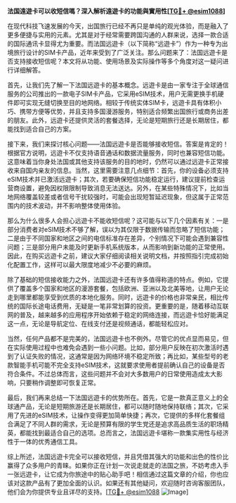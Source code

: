 **法国遠遊卡可以收短信嗎？深入解析遠遊卡的功能與實用性[[TG💪+ @esim1088](https://t.me/s/esim1088)]**

在现代科技飞速发展的今天，出国旅行已经不再只是单纯的观光体验，而是融入了更多便捷与实用的元素。尤其是对于经常需要跨国沟通的人群来说，选择一款合适的国际通讯卡显得尤为重要。而法国远遊卡（以下简称“远遊卡”）作为一种专为出境旅行设计的SIM卡产品，近年来受到了广泛关注。那么问题来了：法国远遊卡是否支持接收短信呢？本文将从功能、使用场景及实际操作等多个角度对这一疑问进行详细解答。

首先，让我们先了解一下法国远遊卡的基本概念。远遊卡是由一家专注于全球通信服务的公司推出的一款电子SIM卡产品，它采用eSIM技术，用户无需更换手机硬件即可实现无缝切换至目的地网络。相较于传统实体SIM卡，远遊卡具有体积小巧、携带方便等优势，并且支持多国漫游服务，特别适合频繁出国旅行或商务出差的朋友。此外，远遊卡还提供灵活的套餐选择，无论是短期旅行还是长期居住，都能找到适合自己的方案。

接下来，我们来探讨核心问题——法国远遊卡是否能够接收短信。答案是肯定的！根据官方说明，远遊卡不仅支持语音通话和数据流量服务，同时也兼容短信功能。这意味着当你身处法国或其他支持该服务的目的地时，仍然可以通过远遊卡正常接收来自国内亲友的信息。当然，这里需要注意几点细节：首先，你的设备必须支持eSIM技术并已激活远遊卡；其次，若要确保短信功能稳定运行，建议提前检查运营商设置，避免因权限限制导致消息无法送达。另外，在某些特殊情况下，比如当地网络覆盖较差或者信号干扰较强时，可能会出现短暂延迟现象，但这属于正常范围内的技术波动，并不影响整体使用体验。

那么为什么很多人会担心远遊卡不能收短信呢？这可能与以下几个因素有关：一是部分消费者对eSIM技术不够了解，误以为其仅限于数据传输而忽略了短信功能；二是由于不同国家和地区之间的电信标准存在差异，个别情况下可能会遇到兼容性问题；三是部分用户未能及时更新手机系统版本，从而影响到新功能的正常使用。因此，在购买远遊卡之前，建议大家仔细阅读相关说明文档，并按照指引完成初始化配置工作，这样可以最大限度地减少不必要的麻烦。

除了基础的短信接收能力之外，法国远遊卡还有许多值得称道的特点。例如，它提供了覆盖多个国家和地区的漫游套餐，包括欧洲、亚洲以及北美等地，让用户无论走到哪里都能享受到优质的本地化服务。同时，远遊卡的价格也非常亲民，相比传统的国际长途电话费用，无疑是一笔非常划算的投资。更重要的是，随着移动互联网的普及，越来越多的应用程序开始依赖于稳定的网络连接，而远遊卡恰好能满足这一点，无论是导航定位、在线支付还是视频通话，都能轻松应对。

当然，任何产品都不是完美的，法国远遊卡也不例外。尽管它的优点显而易见，但在实际使用过程中也难免会遇到一些小问题。比如，部分用户反映在初次激活时遇到了认证失败的情况，这通常是因为网络环境不稳定所致；再比如，某些型号的老款智能手机可能不完全支持eSIM技术，这就要求使用者提前确认自己的设备是否符合条件。不过总体而言，这些问题并不会对大多数用户的日常使用造成太大影响，只要稍作调整即可恢复正常。

最后，我们再来总结一下法国远遊卡的优势所在。首先，它是一款真正意义上的全球通产品，无论是短期旅游还是长期居住，都可以随时随地保持联络；其次，它采用了先进的eSIM技术，让操作变得更加简单快捷；再次，它提供的多样化套餐组合满足了不同人群的需求，无论是预算有限的学生党还是追求高品质生活的职场精英，都能找到最适合自己的选项。总而言之，法国远遊卡堪称一款集实用性与经济性于一体的优秀通信工具。

综上所述，法国远遊卡完全可以接收短信，并且凭借其强大的功能和出色的性价比赢得了众多用户的青睐。如果你正在计划一次说走就走的法国之旅，不妨考虑入手一张远遊卡，让它成为你旅途中的贴心助手吧！相信通过这篇文章的介绍，你也应该对这款产品有了更加全面的认识。如果还有其他疑问，欢迎随时咨询客服团队，他们会为你提供专业且详尽的支持。[[TG💪+ @esim1088](https://t.me/s/esim1088) ![Image](https://i.postimg.cc/4NQfJmqS/Snipaste-2025-05-13-00-14-12.png)]